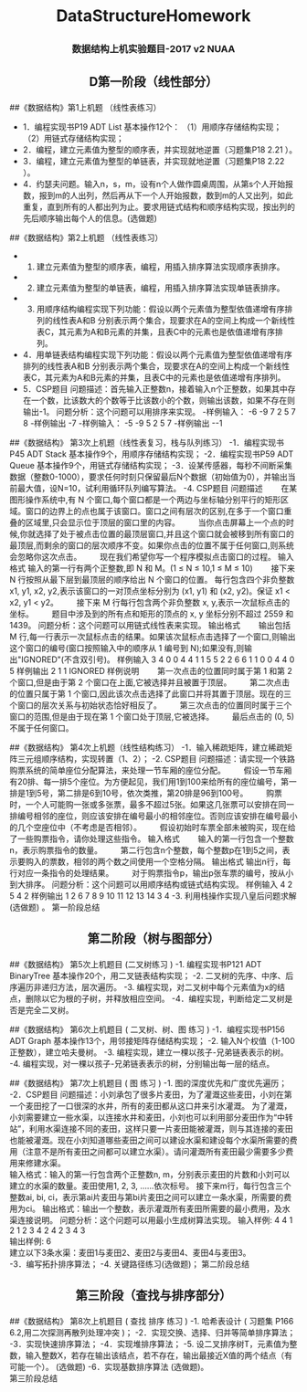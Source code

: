 # <p align = "center">DataStructureHomework </p>
### <p align = "center">数据结构上机实验题目-2017 v2  NUAA </p>

## <p align = "center">D第一阶段（线性部分）</p>
##《数据结构》第1上机题 （线性表练习）
- 1．编程实现书P19  ADT List 基本操作12个：
（1）用顺序存储结构实现； （2）用链式存储结构实现；
- 2．编程，建立元素值为整型的顺序表，并实现就地逆置（习题集P18  2.21 ）。
- 3．编程，建立元素值为整型的单链表，并实现就地逆置（习题集P18  2.22 ）。
- 4．约瑟夫问题。输入n，s，m，设有n个人做作圆桌周围，从第s个人开始报数，报到m的人出列，然后再从下一个人开始报数，数到m的人又出列，如此重复，直到所有的人都出列为止。要求用链式结构和顺序结构实现，按出列的先后顺序输出每个人的信息。(选做题)

##《数据结构》第2上机题 （线性表练习）
- 1. 建立元素值为整型的顺序表，编程，用插入排序算法实现顺序表排序。
- 2. 建立元素值为整型的单链表，编程，用插入排序算法实现单链表排序。	
- 3. 用顺序结构编程实现下列功能：假设以两个元素值为整型依值递增有序排列的线性表A和B 分别表示两个集合，现要求在A的空间上构成一个新线性表C，其元素为A和B元素的并集，且表C中的元素也是依值递增有序排列。
- 4．用单链表结构编程实现下列功能：假设以两个元素值为整型依值递增有序排列的线性表A和B 分别表示两个集合，现要求在A的空间上构成一个新线性表C，其元素为A和B元素的并集，且表C中的元素也是依值递增有序排列。
- 5．CSP题目
问题描述：首先输入正整数n，接着输入n个正整数，如果其中存在一个数，比该数大的个数等于比该数小的个数，则输出该数，如果不存在则输出-1。
问题分析：这个问题可以用排序来实现。
    -样例输入：
    -6
    -9 7 2 5 7 8
    -样例输出
    -7
    -样例输入：
    -5
    -9 5 2 5 7
    -样例输出
    --1

##《数据结构》 第3次上机题（线性表复习，栈与队列练习）
-1．编程实现书P45   ADT Stack 基本操作9个，用顺序存储结构实现；
-2．编程实现书P59   ADT Queue 基本操作9个，用链式存储结构实现；
-3．设某传感器，每秒不间断采集数据（整数0-1000），要求任何时刻只保留最后N个数据（初始值为0），并输出当前最大值，设N=10，试利用循环队列编写算法。	
-4. CSP题目
问题描述
　　在某图形操作系统中,有 N 个窗口,每个窗口都是一个两边与坐标轴分别平行的矩形区域。窗口的边界上的点也属于该窗口。窗口之间有层次的区别,在多于一个窗口重叠的区域里,只会显示位于顶层的窗口里的内容。
　　当你点击屏幕上一个点的时候,你就选择了处于被点击位置的最顶层窗口,并且这个窗口就会被移到所有窗口的最顶层,而剩余的窗口的层次顺序不变。如果你点击的位置不属于任何窗口,则系统会忽略你这次点击。
　　现在我们希望你写一个程序模拟点击窗口的过程。
输入格式
输入的第一行有两个正整数,即 N 和 M。(1 ≤ N ≤ 10,1 ≤ M ≤ 10)
　　接下来 N 行按照从最下层到最顶层的顺序给出 N 个窗口的位置。 每行包含四个非负整数 x1, y1, x2, y2,表示该窗口的一对顶点坐标分别为 (x1, y1) 和 (x2, y2)。保证 x1 < x2, y1 < y2。
　　接下来 M 行每行包含两个非负整数 x, y,表示一次鼠标点击的坐标。
　　题目中涉及到的所有点和矩形的顶点的 x, y 坐标分别不超过 2559 和　　1439。
问题分析：这个问题可以用链式线性表来实现。
输出格式
　　输出包括 M 行,每一行表示一次鼠标点击的结果。如果该次鼠标点击选择了一个窗口,则输出这个窗口的编号(窗口按照输入中的顺序从 1 编号到 N);如果没有,则输出"IGNORED"(不含双引号)。
样例输入
3 4
0 0 4 4
1 1 5 5
2 2 6 6
1 1
0 0
4 4
0 5
样例输出
2
1
1
IGNORED
样例说明
　　第一次点击的位置同时属于第 1 和第 2 个窗口,但是由于第 2 个窗口在上面,它被选择并且被置于顶层。
　　第二次点击的位置只属于第 1 个窗口,因此该次点击选择了此窗口并将其置于顶层。现在的三个窗口的层次关系与初始状态恰好相反了。
　　第三次点击的位置同时属于三个窗口的范围,但是由于现在第 1 个窗口处于顶层,它被选择。
　　最后点击的 (0, 5) 不属于任何窗口。

##《数据结构》 第4次上机题（线性结构练习）
-1．输入稀疏矩阵，建立稀疏矩阵三元组顺序结构，实现转置（1、2）；
-2. CSP题目
问题描述：请实现一个铁路购票系统的简单座位分配算法，来处理一节车厢的座位分配。
　　假设一节车厢有20排、每一排5个座位。为方便起见，我们用1到100来给所有的座位编号，第一排是1到5号，第二排是6到10号，依次类推，第20排是96到100号。
　　购票时，一个人可能购一张或多张票，最多不超过5张。如果这几张票可以安排在同一排编号相邻的座位，则应该安排在编号最小的相邻座位。否则应该安排在编号最小的几个空座位中（不考虑是否相邻）。
　　假设初始时车票全部未被购买，现在给了一些购票指令，请你处理这些指令。
输入格式
　　输入的第一行包含一个整数n，表示购票指令的数量。
　　第二行包含n个整数，每个整数p在1到5之间，表示要购入的票数，相邻的两个数之间使用一个空格分隔。
输出格式
输出n行，每行对应一条指令的处理结果。
　　对于购票指令p，输出p张车票的编号，按从小到大排序。
问题分析：这个问题可以用顺序结构或链式结构实现。
样例输入
4
2 5 4 2
样例输出
1 2
6 7 8 9 10
11 12 13 14
3 4
-3. 利用栈操作实现八皇后问题求解 (选做题) 。
第一阶段总结


## <p align = "center">第二阶段（树与图部分）</p>	
##《数据结构》 第5次上机题目  (二叉树练习 )
-1. 编程实现书P121  ADT BinaryTree 基本操作20个，用二叉链表结构实现；
-2. 二叉树的先序、中序、后序遍历非递归方法，层次遍历。
-3. 编程实现，对二叉树中每个元素值为x的结点，删除以它为根的子树，并释放相应空间。
-4．编程实现，判断给定二叉树是否是完全二叉树。

##《数据结构》 第6次上机题目  ( 二叉树、树、图 练习 )
-1．编程实现书P156  ADT Graph 基本操作13个，用邻接矩阵存储结构实现；
-2. 输入N个权值（1-100正整数），建立哈夫曼树。
-3. 编程实现，建立一棵以孩子-兄弟链表表示的树。
-4. 编程实现，对一棵以孩子-兄弟链表表示的树，分别输出每一层的结点。

##《数据结构》 第7次上机题目  ( 图 练习 )
-1. 图的深度优先和广度优先遍历；
-2．CSP题目
问题描述：小刘承包了很多片麦田，为了灌溉这些麦田，小刘在第一个麦田挖了一口很深的水井，所有的麦田都从这口井来引水灌溉。 为了灌溉，小刘需要建立一些水渠，以连接水井和麦田，小刘也可以利用部分麦田作为“中转站”，利用水渠连接不同的麦田，这样只要一片麦田能被灌溉，则与其连接的麦田也能被灌溉。现在小刘知道哪些麦田之间可以建设水渠和建设每个水渠所需要的费用（注意不是所有麦田之间都可以建立水渠）。请问灌溉所有麦田最少需要多少费用来修建水渠。  
输入格式：输入的第一行包含两个正整数n, m，分别表示麦田的片数和小刘可以建立的水渠的数量。麦田使用1, 2, 3, ……依次标号。    接下来m行，每行包含三个整数ai, bi, ci，表示第ai片麦田与第bi片麦田之间可以建立一条水渠，所需要的费用为ci。
输出格式：输出一个整数，表示灌溉所有麦田所需要的最小费用，及水渠连接说明。 
问题分析：这个问题可以用最小生成树算法实现。
输入样例:
4 4
1 2 1 
2 3 4
2 4 2
3 4 3  
输出样例:
6  
建立以下3条水渠：麦田1与麦田2、麦田2与麦田4、麦田4与麦田3。  
-3．编写拓扑排序算法；
-4. 关键路径练习(选做题)；
第二阶段总结

## <p align = "center">第三阶段（查找与排序部分）</p>
##《数据结构》 第8次上机题目  ( 查找 排序 练习 )
-1. 哈希表设计 ( 习题集 P166  6.2,用二次探测再散列处理冲突 )；
-2．实现交换、选择、归并等简单排序算法；
-3．实现快速排序算法；
-4．实现堆排序算法；
-5. 设二叉排序树T，元素值为整数，输入整数X，若存在输出该结点，若不存在，输出最接近X值的两个结点（有可能一个）。 (选做题)
-6．实现基数排序算法 (选做题)。	
第三阶段总结

